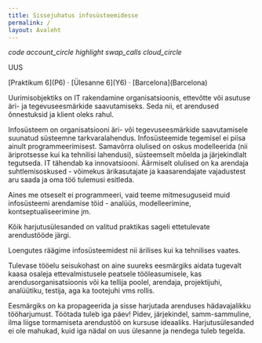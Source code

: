 ```yaml
---
title: Sissejuhatus infosüsteemidesse
permalink: /
layout: Avaleht
---
```


<p>
 <i class="material-icons ikoon teal">code</i>
 <i class="material-icons ikoon purple">account_circle</i>
 <i class="material-icons ikoon">highlight</i>
 <i class="material-icons ikoon brown400">swap_calls</i>
 <i class="material-icons ikoon erepunane">cloud_circle</i>
</p>

<p class='tags'><span class='tag'>UUS</span></p>
[Praktikum 6](P6) · [Ülesanne 6](Y6) · [Barcelona](Barcelona) 

Uurimisobjektiks on IT rakendamine organisatsioonis, ettevõtte või asutuse äri- ja tegevuseesmärkide saavutamiseks. Seda nii, et arendused õnnestuksid ja klient oleks rahul.

Infosüsteem on organisatsiooni äri- või tegevuseesmärkide saavutamisele suunatud süsteemne tarkvaralahendus. Infosüsteemide tegemisel ei piisa ainult programmeerimisest. Samavõrra olulised on oskus modelleerida (nii äriprotsesse kui ka tehnilisi lahendusi), süsteemselt mõelda ja järjekindlalt tegutseda. IT tähendab ka innovatsiooni. Äärmiselt olulised on ka arendaja suhtlemisoskused - võimekus ärikasutajate ja kaasarendajate vajadustest aru saada ja oma töö tulemusi esitleda.

Aines me otseselt ei programmeeri, vaid teeme mitmesuguseid muid infosüsteemi arendamise töid - analüüs, modelleerimine, kontseptualiseerimine jm.

Kõik harjutusülesanded on valitud praktikas sageli ettetulevate arendustööde  järgi.

Loengutes räägime infosüsteemidest nii ärilises kui ka tehnilises vaates.

Tulevase tööelu seisukohast on aine suureks eesmärgiks aidata tugevalt kaasa osaleja ettevalmistusele peatsele tööleasumisele, kas arendusorganisatsioonis või ka tellija poolel, arendaja, projektijuhi, analüütiku, testija, aga ka tootejuhi vms rollis.

Eesmärgiks on ka propageerida ja sisse harjutada arenduses hädavajalikku tööharjumust. Töötada tuleb iga päev! Pidev, järjekindel, samm-sammuline, ilma liigse tormamiseta arendustöö on kursuse ideaaliks. Harjutusülesanded ei ole mahukad, kuid iga nädal on uus ülesanne ja nendega tuleb tegelda.